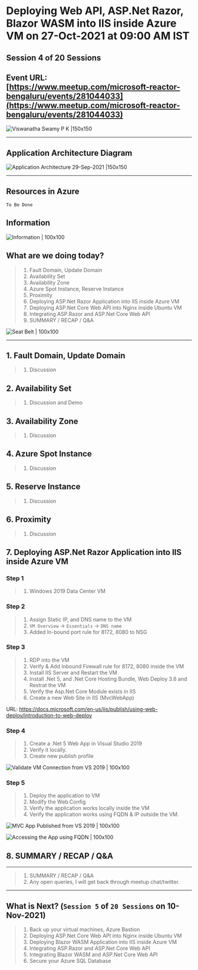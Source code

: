 # Deploying Web API, ASP.Net Razor, Blazor WASM into IIS inside Azure VM on 27-Oct-2021 at 09:00 AM IST

## Session **4** of **20** Sessions

## Event URL: [https://www.meetup.com/microsoft-reactor-bengaluru/events/281044033](https://www.meetup.com/microsoft-reactor-bengaluru/events/281044033)

![Viswanatha Swamy P K |150x150](./documentation/images/ViswanathaSwamy_27thOct.PNG)

---

## Application Architecture Diagram

![Application Architecture 29-Sep-2021 |150x150](./documentation/images/AppArchitecture_13thOct.PNG)

---

## Resources in Azure

```
To Be Done
```

## Information

![Information | 100x100](./documentation/images/Information.PNG)

## What are we doing today?

> 1. Fault Domain, Update Domain
> 1. Availability Set
> 1. Availability Zone
> 1. Azure Spot Instance, Reserve Instance
> 1. Proximity
> 1. Deploying ASP.Net Razor Application into IIS inside Azure VM
> 1. Deploying ASP.Net Core Web API into Nginx inside Ubuntu VM
> 1. Integrating ASP.Razor and ASP.Net Core Web API
> 1. SUMMARY / RECAP / Q&A

![Seat Belt | 100x100](./documentation/images/SeatBelt.PNG)

---

## 1. Fault Domain, Update Domain

> 1. Discussion

## 2. Availability Set

> 1. Discussion and Demo

## 3. Availability Zone

> 1. Discussion

## 4. Azure Spot Instance

> 1. Discussion

## 5. Reserve Instance

> 1. Discussion

## 6. Proximity

> 1. Discussion

## 7. Deploying ASP.Net Razor Application into IIS inside Azure VM

### Step 1

> 1. Windows 2019 Data Center VM

### Step 2

> 1. Assign Static IP, and DNS name to the VM
> 1. `VM Overview` -> `Essentials` -> `DNS name`
> 1. Added In-bound port rule for 8172, 8080 to NSG

### Step 3

> 1. RDP into the VM
> 1. Verify & Add Inbound Firewall rule for 8172, 8080 inside the VM
> 1. Install IIS Server and Restart the VM
> 1. Install .Net 5, and .Net Core Hosting Bundle, Web Deploy 3.6 and Restrat the VM
> 1. Verify the Asp.Net Core Module exists in IIS
> 1. Create a new Web Site in IIS (MvcWebApp)

URL: https://docs.microsoft.com/en-us/iis/publish/using-web-deploy/introduction-to-web-deploy

### Step 4

> 1. Create a .Net 5 Web App in Visual Studio 2019
> 1. Verify it locally.
> 1. Create new publish profile

![Validate VM Connection from VS 2019 | 100x100](./documentation/images/Validate_VM_Connection.PNG)

### Step 5

> 1. Deploy the application to VM
> 1. Modify the Web.Config
> 1. Verify the application works locally inside the VM
> 1. Verify the application works using FQDN & IP outside the VM.

![MVC App Published from VS 2019 | 100x100](./documentation/images/MVCApp_Published.PNG)

![Accessing the App using FQDN | 100x100](./documentation/images/Access_The_App.PNG)

## 8. SUMMARY / RECAP / Q&A

---

> 1. SUMMARY / RECAP / Q&A
> 2. Any open queries, I will get back through meetup chat/twitter.

---

## What is Next? (`Session 5` of `20 Sessions` on 10-Nov-2021)

> 1. Back up your virtual machines, Azure Bastion
> 1. Deploying ASP.Net Core Web API into Nginx inside Ubuntu VM
> 1. Deploying Blazor WASM Application into IIS inside Azure VM
> 1. Integrating ASP.Razor and ASP.Net Core Web API
> 1. Integrating Blazor WASM and ASP.Net Core Web API
> 1. Secure your Azure SQL Database
